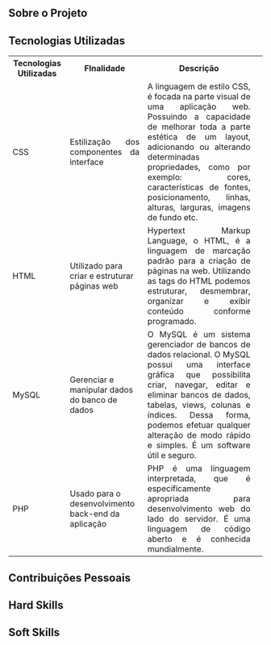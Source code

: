 ## **Sobre o Projeto**
## **Tecnologias Utilizadas**

<table>
    <tr>
        <th>Tecnologias Utilizadas</th>
        <th>FInalidade</th>
        <th>Descrição</th>
    </tr>
    <tr>
        <td>CSS</td>
        <td align="justify">Estilização dos componentes da interface</td>
        <td align="justify">
            A linguagem de estilo CSS, é focada na parte visual de uma aplicação web. Possuindo a capacidade de melhorar toda a parte estética de um layout, adicionando ou alterando determinadas propriedades, como por exemplo: cores,
            características de fontes, posicionamento, linhas, alturas, larguras, imagens de fundo etc.
        </td>
    </tr>
    <tr>
        <td>HTML</td>
        <td align="left">Utilizado para criar e estruturar páginas web</td>
        <td align="justify">
            Hypertext Markup Language, o HTML, é a linguagem de marcação padrão para a criação de páginas na web. Utilizando as tags do HTML podemos estruturar, desmembrar, organizar e exibir conteúdo conforme programado.
        </td>
        <td></td>
    </tr>
    <tr>
        <td>MySQL</td>
        <td align="left">Gerenciar e manipular dados do banco de dados</td>
        <td align="justify">
            O MySQL é um sistema gerenciador de bancos de dados relacional. O MySQL possui uma interface gráfica que possibilita criar, navegar, editar e eliminar bancos de dados, tabelas, views, colunas e índices. Dessa forma, podemos
            efetuar qualquer alteração de modo rápido e simples. É um software útil e seguro.
        </td>
        <td></td>
    </tr>
    <tr>
        <td>PHP</td>
        <td align="left">Usado para o desenvolvimento back-end da aplicação</td>
        <td align="justify">PHP é uma linguagem interpretada, que é especificamente apropriada para desenvolvimento web do lado do servidor. É uma linguagem de código aberto e é conhecida mundialmente.</td>
    </tr>
</table>



## **Contribuições Pessoais**
## **Hard Skills**
## **Soft Skills**